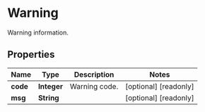 

# Warning

Warning information.
## Properties

Name | Type | Description | Notes
------------ | ------------- | ------------- | -------------
**code** | **Integer** | Warning code. |  [optional] [readonly]
**msg** | **String** |  |  [optional] [readonly]



